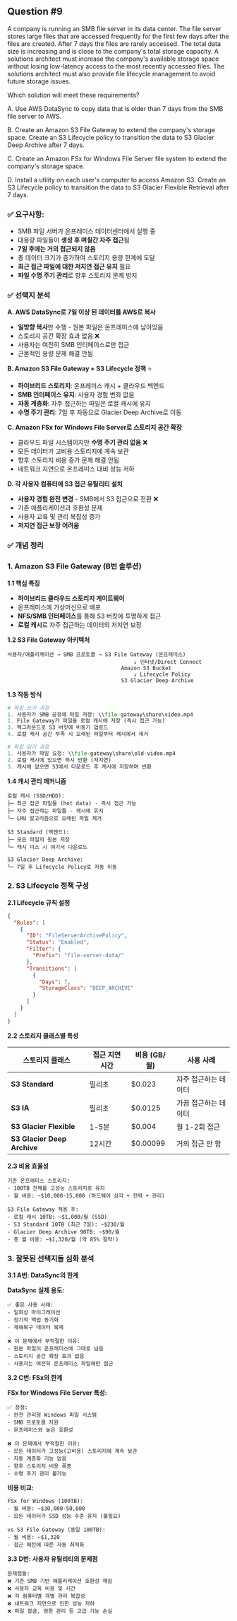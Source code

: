 ## Question #9
A company is running an SMB file server in its data center. 
The file server stores large files that are accessed frequently for the first few days after the files are created. 
After 7 days the files are rarely accessed.
The total data size is increasing and is close to the company's total storage capacity. 
A solutions architect must increase the company's available storage space without losing low-latency access to the most recently accessed files. 
The solutions architect must also provide file lifecycle management to avoid future storage issues.

Which solution will meet these requirements?

A. Use AWS DataSync to copy data that is older than 7 days from the SMB file server to AWS.

B. Create an Amazon S3 File Gateway to extend the company's storage space. Create an S3 Lifecycle policy to transition the data to S3 Glacier Deep Archive after 7 days.

C. Create an Amazon FSx for Windows File Server file system to extend the company's storage space.

D. Install a utility on each user's computer to access Amazon S3. Create an S3 Lifecycle policy to transition the data to S3 Glacier Flexible Retrieval after 7 days.



### **✅ 요구사항:**
* SMB 파일 서버가 온프레미스 데이터센터에서 실행 중
* 대용량 파일들이 **생성 후 며칠간 자주 접근**됨
* **7일 후에는 거의 접근되지 않음**
* 총 데이터 크기가 증가하여 스토리지 용량 한계에 도달
* **최근 접근 파일에 대한 저지연 접근 유지** 필요
* **파일 수명 주기 관리**로 향후 스토리지 문제 방지

### **✅ 선택지 분석**

**A. AWS DataSync로 7일 이상 된 데이터를 AWS로 복사**
* **일방향 복사**만 수행 - 원본 파일은 온프레미스에 남아있음
* 스토리지 공간 확장 효과 없음 ❌
* 사용자는 여전히 SMB 인터페이스로만 접근
* 근본적인 용량 문제 해결 안됨

**B. Amazon S3 File Gateway + S3 Lifecycle 정책** ⭐
* **하이브리드 스토리지**: 온프레미스 캐시 + 클라우드 백엔드
* **SMB 인터페이스 유지**: 사용자 경험 변화 없음
* **자동 계층화**: 자주 접근하는 파일은 로컬 캐시에 유지
* **수명 주기 관리**: 7일 후 자동으로 Glacier Deep Archive로 이동

**C. Amazon FSx for Windows File Server로 스토리지 공간 확장**
* 클라우드 파일 시스템이지만 **수명 주기 관리 없음** ❌
* 모든 데이터가 고비용 스토리지에 계속 보관
* 향후 스토리지 비용 증가 문제 해결 안됨
* 네트워크 지연으로 온프레미스 대비 성능 저하

**D. 각 사용자 컴퓨터에 S3 접근 유틸리티 설치**
* **사용자 경험 완전 변경** - SMB에서 S3 접근으로 전환 ❌
* 기존 애플리케이션과 호환성 문제
* 사용자 교육 및 관리 복잡성 증가
* **저지연 접근 보장 어려움**

### **✅ 개념 정리**

### **1. Amazon S3 File Gateway (B번 솔루션)**

**1.1 핵심 특징**
* **하이브리드 클라우드 스토리지 게이트웨이**
* 온프레미스에 가상머신으로 배포
* **NFS/SMB 인터페이스**를 통해 S3 버킷에 투명하게 접근
* **로컬 캐시**로 자주 접근하는 데이터의 저지연 보장

**1.2 S3 File Gateway 아키텍처**
```
사용자/애플리케이션 → SMB 프로토콜 → S3 File Gateway (온프레미스)
                                        ↓ 인터넷/Direct Connect
                                    Amazon S3 Bucket
                                        ↓ Lifecycle Policy
                                    S3 Glacier Deep Archive
```

**1.3 작동 방식**
```python
# 파일 쓰기 과정
1. 사용자가 SMB 공유에 파일 저장: \\file-gateway\share\video.mp4
2. File Gateway가 파일을 로컬 캐시에 저장 (즉시 접근 가능)
3. 백그라운드로 S3 버킷에 비동기 업로드
4. 로컬 캐시 공간 부족 시 오래된 파일부터 캐시에서 제거

# 파일 읽기 과정  
1. 사용자가 파일 요청: \\file-gateway\share\old-video.mp4
2. 로컬 캐시에 있으면 즉시 반환 (저지연)
3. 캐시에 없으면 S3에서 다운로드 후 캐시에 저장하며 반환
```

**1.4 캐시 관리 메커니즘**
```
로컬 캐시 (SSD/HDD):
├─ 최근 접근 파일들 (hot data) - 즉시 접근 가능
├─ 자주 접근하는 파일들 - 캐시에 유지
└─ LRU 알고리즘으로 오래된 파일 제거

S3 Standard (백엔드):
├─ 모든 파일의 원본 저장
└─ 캐시 미스 시 여기서 다운로드

S3 Glacier Deep Archive:
└─ 7일 후 Lifecycle Policy로 자동 이동
```

### **2. S3 Lifecycle 정책 구성**

**2.1 Lifecycle 규칙 설정**
```json
{
  "Rules": [
    {
      "ID": "FileServerArchivePolicy",
      "Status": "Enabled",
      "Filter": {
        "Prefix": "file-server-data/"
      },
      "Transitions": [
        {
          "Days": 7,
          "StorageClass": "DEEP_ARCHIVE"
        }
      ]
    }
  ]
}
```

**2.2 스토리지 클래스별 특성**

| 스토리지 클래스 | 접근 지연 시간 | 비용 (GB/월) | 사용 사례 |
|----------------|---------------|-------------|----------|
| **S3 Standard** | 밀리초 | $0.023 | 자주 접근하는 데이터 |
| **S3 IA** | 밀리초 | $0.0125 | 가끔 접근하는 데이터 |
| **S3 Glacier Flexible** | 1-5분 | $0.004 | 월 1-2회 접근 |
| **S3 Glacier Deep Archive** | 12시간 | $0.00099 | 거의 접근 안 함 |

**2.3 비용 효율성**
```
기존 온프레미스 스토리지:
- 100TB 전체를 고성능 스토리지로 유지
- 월 비용: ~$10,000-15,000 (하드웨어 상각 + 전력 + 관리)

S3 File Gateway 적용 후:
- 로컬 캐시 10TB: ~$1,000/월 (SSD)  
- S3 Standard 10TB (최근 7일): ~$230/월
- Glacier Deep Archive 90TB: ~$90/월
- 총 월 비용: ~$1,320/월 (약 85% 절약!)
```

### **3. 잘못된 선택지들 심화 분석**

**3.1 A번: DataSync의 한계**

**DataSync 실제 용도:**
```
✅ 좋은 사용 사례:
- 일회성 마이그레이션
- 정기적 백업 동기화  
- 재해복구 데이터 복제

❌ 이 문제에서 부적절한 이유:
- 원본 파일이 온프레미스에 그대로 남음
- 스토리지 공간 확장 효과 없음
- 사용자는 여전히 온프레미스 파일에만 접근
```


**3.2 C번: FSx의 한계**

**FSx for Windows File Server 특성:**
```
✅ 장점:
- 완전 관리형 Windows 파일 시스템
- SMB 프로토콜 지원
- 온프레미스와 높은 호환성

❌ 이 문제에서 부적절한 이유:
- 모든 데이터가 고성능(고비용) 스토리지에 계속 보관
- 자동 계층화 기능 없음
- 향후 스토리지 비용 폭증
- 수명 주기 관리 불가능
```

**비용 비교:**
```
FSx for Windows (100TB):
- 월 비용: ~$30,000-50,000
- 모든 데이터가 SSD 성능 수준 유지 (불필요)

vs S3 File Gateway (동일 100TB):
- 월 비용: ~$1,320
- 접근 패턴에 따른 자동 최적화
```

**3.3 D번: 사용자 유틸리티의 문제점**

```
문제점들:
❌ 기존 SMB 기반 애플리케이션 호환성 깨짐
❌ 사용자 교육 비용 및 시간
❌ 각 컴퓨터별 개별 관리 복잡성
❌ 네트워크 지연으로 인한 성능 저하
❌ 파일 잠금, 권한 관리 등 고급 기능 손실
```
